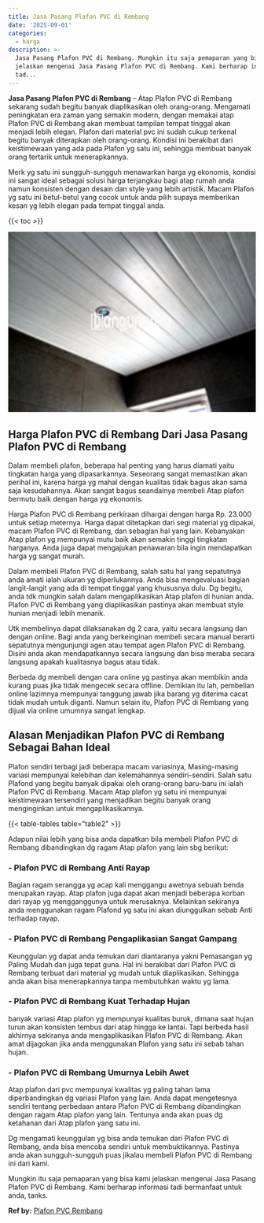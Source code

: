 ```yaml
---
title: Jasa Pasang Plafon PVC di Rembang
date: '2025-09-01'
categories:
  - harga
description: >-
  Jasa Pasang Plafon PVC di Rembang. Mungkin itu saja pemaparan yang bisa kami
  jelaskan mengenai Jasa Pasang Plafon PVC di Rembang. Kami berharap informasi
  tad...
---
```


**Jasa Pasang Plafon PVC di Rembang** – Atap Plafon PVC di Rembang sekarang sudah begitu banyak diaplikasikan oleh orang-orang. Mengamati peningkatan era zaman yang semakin modern, dengan memakai atap Plafon PVC di Rembang akan membuat tampilan tempat tinggal akan menjadi lebih elegan. Plafon dari material pvc ini sudah cukup terkenal begitu banyak diterapkan oleh orang-orang. Kondisi ini berakibat dari keistimewaan yang ada pada Plafon yg satu ini, sehingga membuat banyak orang tertarik untuk menerapkannya.

Merk yg satu ini sungguh-sungguh menawarkan harga yg ekonomis, kondisi ini sangat ideal sebagai solusi harga terjangkau bagi atap rumah anda namun konsisten dengan desain dan style yang lebih artistik. Macam Plafon yg satu ini betul-betul yang cocok untuk anda pilih supaya memberikan kesan yg lebih elegan pada tempat tinggal anda.

{{< toc >}}

![Jasa Pasang Plafon PVC di Rembang](/images/flafond-pvc-murah25.png)

## Harga Plafon PVC di Rembang Dari Jasa Pasang Plafon PVC di Rembang

Dalam membeli plafon, beberapa hal penting yang harus diamati yaitu tingkatan harga yang dipasarkannya. Seseorang sangat memastikan akan perihal ini, karena harga yg mahal dengan kualitas tidak bagus akan sama saja kesudahannya. Akan sangat bagus seandainya membeli Atap plafon bermutu baik dengan harga yg ekonomis.

Harga Plafon PVC di Rembang perkiraan dihargai dengan harga Rp. 23.000 untuk setiap meternya. Harga dapat ditetapkan dari segi material yg dipakai, macam Plafon PVC di Rembang, dan sebagian hal yang lain. Kebanyakan Atap plafon yg mempunyai mutu baik akan semakin tinggi tingkatan harganya. Anda juga dapat mengajukan penawaran bila ingin mendapatkan harga yg sangat murah.

Dalam membeli Plafon PVC di Rembang, salah satu hal yang sepatutnya anda amati ialah ukuran yg diperlukannya. Anda bisa mengevaluasi bagian langit-langit yang ada di tempat tinggal yang khususnya dulu. Dg begitu, anda tdk mungkin salah dalam mengaplikasikan Atap plafon di hunian anda. Plafon PVC di Rembang yang diaplikasikan pastinya akan membuat style hunian menjadi lebih menarik.

Utk membelinya dapat dilaksanakan dg 2 cara, yaitu secara langsung dan dengan online. Bagi anda yang berkeinginan membeli secara manual berarti sepatutnya mengunjungi agen atau tempat agen Plafon PVC di Rembang. Disini anda akan mendapatkannya secara langsung dan bisa meraba secara langsung apakah kualitasnya bagus atau tidak.

Berbeda dg membeli dengan cara online yg pastinya akan membikin anda kurang puas jika tidak mengecek secara offline. Demikian itu lah, pembelian online lazimnya mempunyai tanggung jawab jika barang yg diterima cacat tidak mudah untuk diganti. Namun selain itu, Plafon PVC di Rembang yang dijual via online umumnya sangat lengkap.

## Alasan Menjadikan Plafon PVC di Rembang Sebagai Bahan Ideal

Plafon sendiri terbagi jadi beberapa macam variasinya, Masing-masing variasi mempunyai kelebihan dan kelemahannya sendiri-sendiri. Salah satu Plafond yang begitu banyak dipakai oleh orang-orang baru-baru ini ialah Plafon PVC di Rembang. Macam Atap plafon yg satu ini mempunyai keistimewaan tersendiri yang menjadikan begitu banyak orang menginginkan untuk mengaplikasikannya.

{{< table-tables table="table2" >}}

Adapun nilai lebih yang bisa anda dapatkan bila membeli Plafon PVC di Rembang dibandingkan dg ragam Atap plafon yang lain sbg berikut:

### \- Plafon PVC di Rembang Anti Rayap

Bagian ragam serangga yg acap kali menggangu awetnya sebuah benda merupakan rayap. Atap plafon juga dapat akan menjadi beberapa korban dari rayap yg mengganggunya untuk merusaknya. Melainkan sekiranya anda menggunakan ragam Plafond yg satu ini akan diunggulkan sebab Anti terhadap rayap.

### \- Plafon PVC di Rembang Pengaplikasian Sangat Gampang

Keunggulan yg dapat anda temukan dari diantaranya yakni Pemasangan yg Paling Mudah dan juga tepat guna. Hal ini berakibat dari Plafon PVC di Rembang terbuat dari material yg mudah untuk diaplikasikan. Sehingga anda akan bisa menerapkannya tanpa membutuhkan waktu yg lama.

### \- Plafon PVC di Rembang Kuat Terhadap Hujan

banyak variasi Atap plafon yg mempunyai kualitas buruk, dimana saat hujan turun akan konsisten tembus dari atap hingga ke lantai. Tapi berbeda hasil akhirnya sekiranya anda mengaplikasikan Plafon PVC di Rembang. Akan amat dijagokan jika anda menggunakan Plafon yang satu ini sebab tahan hujan.

### \- Plafon PVC di Rembang Umurnya Lebih Awet

Atap plafon dari pvc mempunyai kwalitas yg paling tahan lama diperbandingkan dg variasi Plafon yang lain. Anda dapat mengetesnya sendiri tentang perbedaan antara Plafon PVC di Rembang dibandingkan dengan ragam Atap plafon yang lain. Tentunya anda akan puas dg ketahanan dari Atap plafon yang satu ini.

Dg mengamati keunggulan yg bisa anda temukan dari Plafon PVC di Rembang, anda bisa mencoba sendiri untuk membuktikannya. Pastinya anda akan sungguh-sungguh puas jikalau membeli Plafon PVC di Rembang ini dari kami.

Mungkin itu saja pemaparan yang bisa kami jelaskan mengenai Jasa Pasang Plafon PVC di Rembang. Kami berharap informasi tadi bermanfaat untuk anda, tanks.

**Ref by:** [Plafon PVC Rembang](https://id.wikipedia.org/wiki/Plafon)
